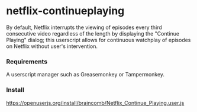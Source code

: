 # netflix-continueplaying
By default, Netflix interrupts the viewing of episodes every third consecutive video regardless of the length by displaying the "Continue Playing" dialog; this userscript allows for continuous watchplay of episodes on Netflix without user's intervention.

### Requirements
A userscript manager such as Greasemonkey or Tampermonkey.

### Install
https://openuserjs.org/install/braincomb/Netflix_Continue_Playing.user.js
